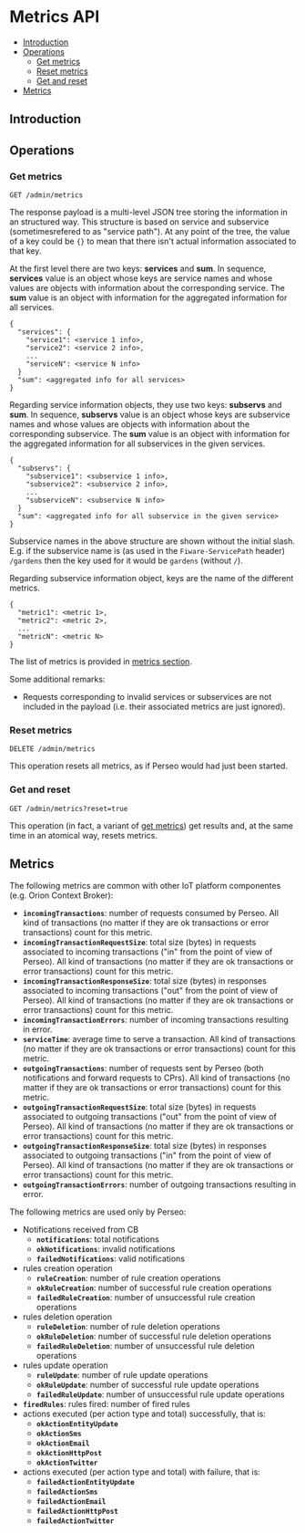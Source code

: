 # Metrics API

- [Introduction](#introduction)
- [Operations](#operations)
    - [Get metrics](#get-metrics)
    - [Reset metrics](#reset-metrics)
    - [Get and reset](#get-and-reset)
- [Metrics](#metrics)

## Introduction

<!-- Perseo implements a REST-based API that can be used to get relevant operational metrics. -->

## Operations

### Get metrics

```
GET /admin/metrics
```

The response payload is a multi-level JSON tree storing the information in an structured way. This structure is based on service and subservice (sometimesrefered to as "service path"). At any point of the tree, the value of a key could be `{}` to mean that there isn't actual information associated to that key.

At the first level there are two keys: **services** and **sum**. In sequence, **services** value is an object whose keys are service names and whose values are objects with information about the corresponding
service. The **sum** value is an object with information for the aggregated information for all services.

```
{
  "services": {
    "service1": <service 1 info>,
    "service2": <service 2 info>,
    ...
    "serviceN": <service N info>
  }
  "sum": <aggregated info for all services>
}
```

Regarding service information objects, they use two keys: **subservs** and **sum**. In sequence, **subservs** value is an object whose keys are subservice names and whose values are objects with information about
the corresponding subservice. The **sum** value is an object with information for the aggregated information for all subservices in the given services.

```
{
  "subservs": {
    "subservice1": <subservice 1 info>,
    "subservice2": <subservice 2 info>,
    ...
    "subserviceN": <subservice N info>
  }
  "sum": <aggregated info for all subservice in the given service>
}
```

Subservice names in the above structure are shown without the initial slash. E.g. if the subservice name is (as used in the `Fiware-ServicePath` header) `/gardens` then the key used for it would be
`gardens` (without `/`).
 
Regarding subservice information object, keys are the name of the different metrics.

```
{
  "metric1": <metric 1>,
  "metric2": <metric 2>,
  ...
  "metricN": <metric N>
}
```

The list of metrics is provided in [metrics section](#metrics).

Some additional remarks:

* Requests corresponding to invalid services or subservices are not included in the payload (i.e. their associated metrics are just ignored).


### Reset metrics

```
DELETE /admin/metrics
```

This operation resets all metrics, as if Perseo would had just been started.


### Get and reset

```
GET /admin/metrics?reset=true
```

This operation (in fact, a variant of [get metrics](#get-metrics)) get results and, at the same time
in an atomical way, resets metrics.


## Metrics

The following metrics are common with other IoT platform componentes (e.g. Orion Context Broker):

* **`incomingTransactions`**: number of requests consumed by Perseo. All kind of transactions (no matter if they are ok transactions or error transactions) count for this metric.
* **`incomingTransactionRequestSize`**: total size (bytes) in requests associated to incoming transactions ("in" from the point of view of Perseo). All kind of transactions (no matter if they are ok transactions or error transactions) count for this metric.
* **`incomingTransactionResponseSize`**: total size (bytes) in responses associated to incoming transactions ("out" from the point of view of Perseo). All kind of transactions (no matter if they are ok transactions or error transactions) count for this metric.
* **`incomingTransactionErrors`**: number of incoming transactions resulting in error.
* **`serviceTime`**: average time to serve a transaction. All kind of transactions (no matter if they are ok transactions or error transactions) count for this metric.
* **`outgoingTransactions`**: number of requests sent by Perseo (both notifications and forward requests to CPrs). All kind of transactions (no matter if they are ok transactions or error transactions) count for this metric.
* **`outgoingTransactionRequestSize`**: total size (bytes) in requests associated to outgoing transactions ("out" from the point of view of Perseo). All kind of transactions (no matter if they are ok transactions or error transactions) count for this metric.
* **`outgoingTransactionResponseSize`**: total size (bytes) in responses associated to outgoing transactions ("in" from the point of view of Perseo). All kind of transactions (no matter if they are ok transactions or error transactions) count for this metric.
* **`outgoingTransactionErrors`**: number of outgoing transactions resulting in error.

The following metrics are used only by Perseo:

* Notifications received from CB
    * **`notifications`**: total notifications
    * **`okNotifications`**: invalid notifications
    * **`failedNotifications`**: valid notifications
* rules creation operation
    * **`ruleCreation`**: number of rule creation operations
    * **`okRuleCreation`**: number of successful rule creation operations
    * **`failedRuleCreation`**: number of unsuccessful rule creation operations
* rules deletion operation
    * **`ruleDeletion`**: number of rule deletion operations
    * **`okRuleDeletion`**: number of successful rule deletion operations
    * **`failedRuleDeletion`**: number of unsuccessful rule deletion operations
* rules update operation
    * **`ruleUpdate`**: number of rule update operations
    * **`okRuleUpdate`**: number of successful rule update operations
    * **`failedRuleUpdate`**: number of unsuccessful rule update operations
* **`firedRules`**: rules fired: number of fired rules
* actions executed (per action type and total) successfully, that is:
    * **`okActionEntityUpdate`**
    * **`okActionSms`**
    * **`okActionEmail`**
    * **`okActionHttpPost`**
    * **`okActionTwitter`**
* actions  executed (per action type and total) with failure, that is:
    * **`failedActionEntityUpdate`**
    * **`failedActionSms`**
    * **`failedActionEmail`**
    * **`failedActionHttpPost`**
    * **`failedActionTwitter`**

